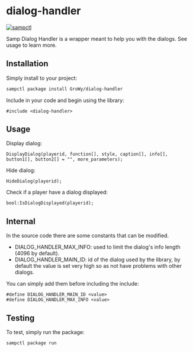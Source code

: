 # dialog-handler

[![sampctl](https://img.shields.io/badge/sampctl-dialog--handler-2f2f2f.svg?style=for-the-badge)](https://github.com/GroWy/dialog-handler)

Samp Dialog Handler is a wrapper meant to help you with the dialogs. See usage to learn more.

## Installation

Simply install to your project:

```bash
sampctl package install GroWy/dialog-handler
```

Include in your code and begin using the library:

```pawn
#include <dialog-handler>
```

## Usage
Display dialog:

```pawn
DisplayDialog(playerid, function[], style, caption[], info[], button1[], button2[] = "", more_parameters);
```

Hide dialog:

```pawn
HideDialog(playerid);
```

Check if a player have a dialog displayed:

```pawn
bool:IsDialogDisplayed(playerid);
```

## Internal

In the source code there are some constants that can be modified.

* DIALOG_HANDLER_MAX_INFO: used to limit the dialog's info length (4096 by default).<br>
* DIALOG_HANDLER_MAIN_ID: id of the dialog used by the library, by default the value is set very high so as not have problems with other dialogs.

You can simply add them before including the include:

```pawn
#define DIALOG_HANDLER_MAIN_ID <value>
#define DIALOG_HANDLER_MAX_INFO <value>
```

## Testing

To test, simply run the package:

```bash
sampctl package run
```
